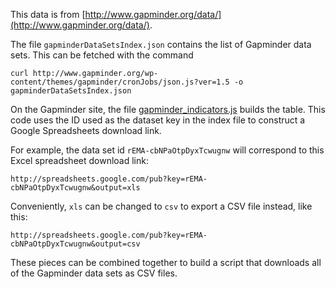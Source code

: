 This data is from [http://www.gapminder.org/data/](http://www.gapminder.org/data/).

The file `gapminderDataSetsIndex.json` contains the list of Gapminder data sets. This can be fetched with the command

```
curl http://www.gapminder.org/wp-content/themes/gapminder/cronJobs/json.js?ver=1.5 -o gapminderDataSetsIndex.json
```

On the Gapminder site, the file [gapminder_indicators.js](http://www.gapminder.org/wp-content/themes/gapminder/javascript/gapminder/gapminder_indicators.js?ver=1.4) builds the table. This code uses the ID used as the dataset key in the index file to construct a Google Spreadsheets download link.

For example, the data set id `rEMA-cbNPaOtpDyxTcwugnw` will correspond to this Excel spreadsheet download link:

```
http://spreadsheets.google.com/pub?key=rEMA-cbNPaOtpDyxTcwugnw&output=xls
```

Conveniently, `xls` can be changed to `csv` to export a CSV file instead, like this:

```
http://spreadsheets.google.com/pub?key=rEMA-cbNPaOtpDyxTcwugnw&output=csv
```

These pieces can be combined together to build a script that downloads all of the Gapminder data sets as CSV files.
